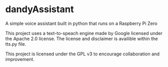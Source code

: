 # dandyAssistant
A simple voice assistant built in python that runs on a Raspberry Pi Zero

This project uses a text-to-speach engine made by Google licensed under
the Apache 2.0 license. The license and disclaimer is availible within
the tts.py file.

This project is licensed under the GPL v3 to encourage collaboration
and improvement.
